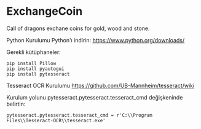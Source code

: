 # ExchangeCoin
Call of dragons exchane coins for gold, wood and stone.

Python Kurulumu
Python'ı indirin: https://www.python.org/downloads/

Gerekli kütüphaneler:
```
pip install Pillow
pip install pyautogui
pip install pytesseract
```

Tesseract OCR Kurulumu
https://github.com/UB-Mannheim/tesseract/wiki

Kurulum yolunu pytesseract.pytesseract.tesseract_cmd değişkeninde belirtin:

```
pytesseract.pytesseract.tesseract_cmd = r'C:\\Program Files\\Tesseract-OCR\\tesseract.exe'
```

